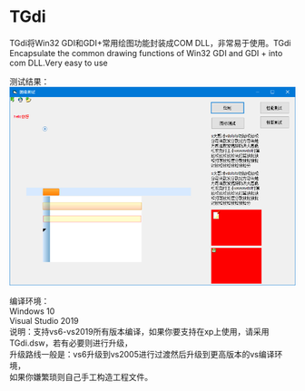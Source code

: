 # TGdi
TGdi将Win32 GDI和GDI+常用绘图功能封装成COM DLL，非常易于使用。TGdi Encapsulate the common drawing functions of Win32 GDI and GDI + into com DLL.Very easy to use      
   
测试结果：   
![image](https://github.com/bzmework/TGdi/blob/master/test.jpg)      
   
编译环境：   
Windows 10   
Visual Studio 2019   
说明：支持vs6-vs2019所有版本编译，如果你要支持在xp上使用，请采用TGdi.dsw，若有必要则进行升级，   
升级路线一般是：vs6升级到vs2005进行过渡然后升级到更高版本的vs编译环境，   
如果你嫌繁琐则自己手工构造工程文件。   
